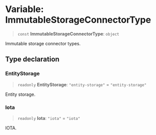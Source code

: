 # Variable: ImmutableStorageConnectorType

> `const` **ImmutableStorageConnectorType**: `object`

Immutable storage connector types.

## Type declaration

### EntityStorage

> `readonly` **EntityStorage**: `"entity-storage"` = `"entity-storage"`

Entity storage.

### Iota

> `readonly` **Iota**: `"iota"` = `"iota"`

IOTA.
